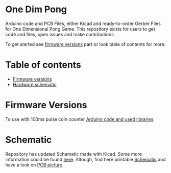 # One Dim Pong
Arduino code and PCB Files, either Kicad and ready-to-order Gerber Files for One Dimensional Pong Game.
This repository exists for users to get code and files, open issues and make contributions.

To get started see [firmware versions](#firmware-versions) part or look table of contents for more.

Table of contents
=================
* [Firmware versions](#firmware-versions)
* [Hardware schematic](#schematic)


Firmware Versions
============
To use with 100ms pulse coin counter 
[Arduino code and used libraries](https://github.com/hb9gvd/one-dim-pong/software/).


Schematic
============
Repository has updated Schematic made with Kicad. Some more information could be found 
[here](https://github.com/hb9gvd/one-dim-pong/hardware/kicad/).
Altough, find here printable 
[Schematic](https://github.com/hb9gvd/one-dim-pong/hardware/one-dim-pong.pdf) 
and have a look on 
[PCB picture](https://github.com/hb9gvd/one-dim-pong/hardware/one-dim-pong.png).

